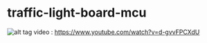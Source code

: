 # traffic-light-board-mcu

![alt tag](https://scontent.fbkk11-1.fna.fbcdn.net/t31.0-8/s960x960/14352303_10202008322685784_7053972435760095231_o.jpg)
video : https://www.youtube.com/watch?v=d-gvvFPCXdU
